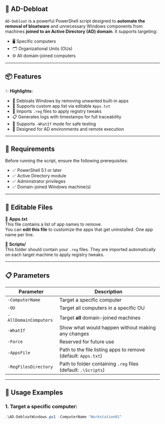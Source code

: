 ## 🚀 AD-Debloat

`AD-Debloat` is a powerful PowerShell script designed to **automate the removal of bloatware** and unnecessary Windows components from machines **joined to an Active Directory (AD) domain**. It supports targeting:

- 🖥️ Specific computers
- 🗂️ Organizational Units (OUs)
- 🌐 All domain-joined computers

---

## 📦 Features

✨ **Highlights:**

- 🧽 Debloats Windows by removing unwanted built-in apps  
- 📁 Supports custom app list via editable `Apps.txt`  
- 🧾 Imports `.reg` files to apply registry tweaks  
- 📋 Generates logs with timestamps for full traceability  
- 🧪 Supports `-WhatIf` mode for safe testing  
- 💪 Designed for AD environments and remote execution  

---

## 🧰 Requirements

Before running the script, ensure the following prerequisites:

- ✅ PowerShell 5.1 or later  
- ✅ Active Directory module  
- ✅ Administrator privileges  
- ✅ Domain-joined Windows machine(s)  

---

## 📝 Editable Files

📄 **Apps.txt**  
This file contains a list of app names to remove.  
You can **edit this file** to customize the apps that get uninstalled. One app name per line.

📂 **Scripts/**  
This folder should contain your `.reg` files. They are imported automatically on each target machine to apply registry tweaks.

---

## 📋 Parameters

| Parameter             | Description                                                                 |
|----------------------|-----------------------------------------------------------------------------|
| `-ComputerName`       | Target a specific computer                                                 |
| `-OU`                 | Target all computers in a specific OU                                      |
| `-AllDomainComputers` | Target **all** domain-joined machines                                      |
| `-WhatIf`             | Show what would happen without making any changes                         |
| `-Force`              | Reserved for future use                                                    |
| `-AppsFile`           | Path to the file listing apps to remove (default: `Apps.txt`)              |
| `-RegFilesDirectory`  | Path to folder containing `.reg` files (default: `.\Scripts`)              |

---

## 🔧 Usage Examples

### 1. Target a specific computer:
```powershell
.\AD-DebloatWindows.ps1 -ComputerName "Workstation01"

